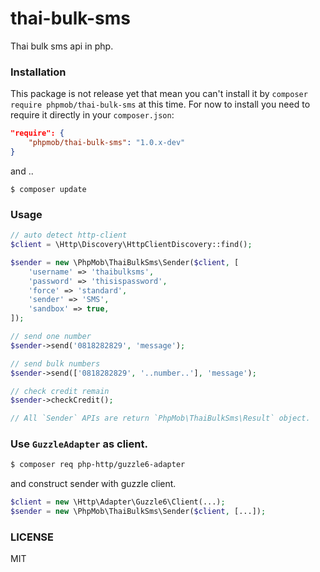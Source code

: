 # thai-bulk-sms
Thai bulk sms api in php.

### Installation
This package is not release yet that mean you can't install it by `composer require phpmob/thai-bulk-sms` at this time.
For now to install you need to require it directly in your `composer.json`:

```json
"require": {
    "phpmob/thai-bulk-sms": "1.0.x-dev"
}
```
and ..

```shell
$ composer update
```

### Usage

```php
// auto detect http-client
$client = \Http\Discovery\HttpClientDiscovery::find();

$sender = new \PhpMob\ThaiBulkSms\Sender($client, [
    'username' => 'thaibulksms',
    'password' => 'thisispassword',
    'force' => 'standard',
    'sender' => 'SMS',
    'sandbox' => true,
]);

// send one number
$sender->send('0818282829', 'message');

// send bulk numbers
$sender->send(['0818282829', '..number..'], 'message');

// check credit remain
$sender->checkCredit();

// All `Sender` APIs are return `PhpMob\ThaiBulkSms\Result` object.
```

### Use `GuzzleAdapter` as client.

```bash
$ composer req php-http/guzzle6-adapter
```

and construct sender with guzzle client.

```php
$client = new \Http\Adapter\Guzzle6\Client(...);
$sender = new \PhpMob\ThaiBulkSms\Sender($client, [...]);
```

### LICENSE
MIT
